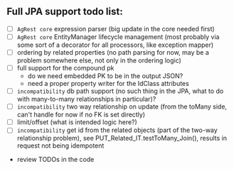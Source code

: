 
## Full JPA support todo list: 
- [ ] `AgRest core` expression parser (big update in the core needed first)
- [ ] `AgRest core` EntityManager lifecycle management (most probably via some sort of a decorator for all processors, like exception mapper)
- [ ] ordering by related properties (no path parsing for now, may be a problem somewhere else, not only in the ordering logic)
- [ ] full support for the compound pk
  - do we need embedded PK to be in the output JSON?
  - need a proper property writer for the IdClass attributes
- [ ] `incompatibility` db path support (no such thing in the JPA, what to do with many-to-many relationships in particular)?
- [ ] `incompatibility` two way relationship on update (from the toMany side, can't handle for now if no FK is set directly)
- [ ] limit/offset (what is intended logic here?)
- [ ] `incompatibility` get id from the related objects (part of the two-way relationship problem), see PUT_Related_IT.testToMany_Join(),
  results in request not being idempotent
- review TODOs in the code